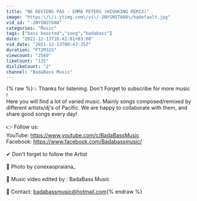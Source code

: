 ```yaml
---
title: "NE REVIENS PAS - EMMA PETERS (HIGHKING REMIX)"
image: "https:\/\/i.ytimg.com\/vi\/-2NYSNST608\/hqdefault.jpg"
vid_id: "-2NYSNST608"
categories: "Music"
tags: ["bass boosted","song","badabass"]
date: "2021-12-13T16:42:01+03:00"
vid_date: "2021-12-13T00:43:35Z"
duration: "PT2M32S"
viewcount: "2560"
likeCount: "135"
dislikeCount: "2"
channel: "BadaBass Music"
---
```

{% raw %}💥 Thanks for listening. Don't Forget to subscribe for more music ! <br />Here you will find a lot of varied music. Mainly songs composed/remixed by different artists/dj's of Pacific. We are happy to collaborate with them, and share good songs every day!<br /><br />👉 Follow us:<br />YouTube: <a rel="nofollow" target="blank" href="https://www.youtube.com/c/BadaBassMusic">https://www.youtube.com/c/BadaBassMusic</a><br />Facebook: <a rel="nofollow" target="blank" href="https://www.facebook.com/Badabassmusic/">https://www.facebook.com/Badabassmusic/</a><br /><br />✔ Don't forget to follow the Artist<br /><br />📁 Photo by conexaopraiana_<br /><br />🎥 Music video edited by : BadaBass Music<br /><br />📩 Contact: badabassmusic@hotmail.com{% endraw %}
